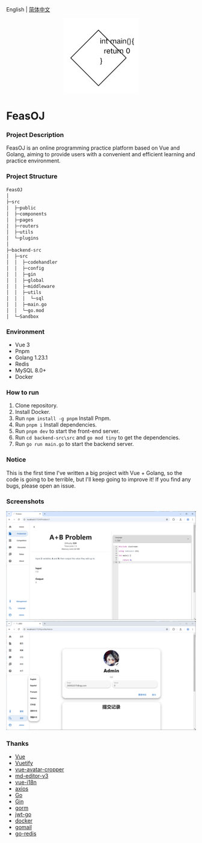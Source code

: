 English | [简体中文](README_CN.md)
<p align="center">
    <a href="https://github.com/ClaretWheel1481/FeasOJ">
        <img src="public/logo.png" height="200"/>
    </a>
</p>

# FeasOJ
### Project Description
FeasOJ is an online programming practice platform based on Vue and Golang, aiming to provide users with a convenient and efficient learning and practice environment.

### Project Structure
```
FeasOJ
│ 
├─src
│  ├─public
│  ├─components
│  ├─pages
│  ├─routers
│  ├─utils
│  └─plugins
│ 
├─backend-src
│  ├─src
│  │  ├─codehandler
│  │  ├─config
│  │  ├─gin
│  │  ├─global
│  │  ├─middleware
│  │  ├─utils
│  │  │  └─sql
│  │  ├─main.go
│  │  └─go.mod
│  └─Sandbox
```

### Environment
- Vue 3
- Pnpm
- Golang 1.23.1
- Redis
- MySQL 8.0+
- Docker

### How to run

1. Clone repository.
2. Install Docker.
3. Run `npm install -g pnpm` Install Pnpm.
4. Run `pnpm i` Install dependencies.
5. Run `pnpm dev` to start the front-end server.
6. Run `cd backend-src\src` and `go mod tiny` to get the dependencies.
7. Run `go run main.go` to start the backend server.

### Notice

This is the first time I've written a big project with Vue + Golang, so the code is going to be terrible, but I'll keep going to improve it!
If you find any bugs, please open an issue.

### Screenshots
![image](/assets/Screenshot1.png)
![image](/assets/Screenshot2.png)

### Thanks

- [Vue](https://github.com/vuejs/vue)
- [Vuetify](https://github.com/vuetifyjs/vuetify)
- [vue-avatar-cropper](https://github.com/overtrue/vue-avatar-cropper)
- [md-editor-v3](https://github.com/imzbf/md-editor-v3)
- [vue-i18n](https://github.com/intlify/vue-i18n)
- [axios](https://github.com/axios/axios)
- [Go](https://github.com/golang/go)
- [Gin](https://github.com/gin-gonic/gin)
- [gorm](https://github.com/go-gorm/gorm)
- [jwt-go](https://github.com/golang-jwt/jwt)
- [docker](https://github.com/moby/moby)
- [gomail](https://github.com/go-gomail/gomail)
- [go-redis](https://github.com/redis/go-redis)